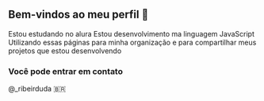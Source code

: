 ## Bem-vindos ao meu perfil 🖤

Estou estudando no alura 
Estou desenvolvimento ma linguagem JavaScript
Utilizando essas páginas para minha organização e para compartilhar meus projetos que estou desenvolvendo
### Você pode entrar em contato
@_ribeirduda 🇧🇷



